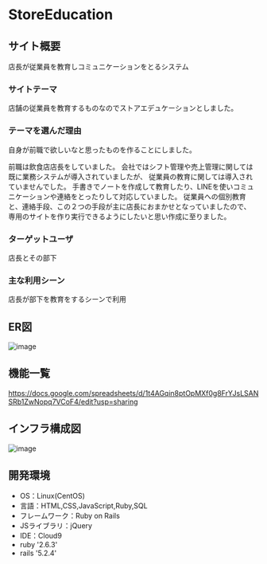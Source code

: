 # StoreEducation

## サイト概要
店長が従業員を教育しコミュニケーションをとるシステム

### サイトテーマ
店舗の従業員を教育するものなのでストアエデュケーションとしました。

### テーマを選んだ理由
自身が前職で欲しいなと思ったものを作ることにしました。

前職は飲食店店長をしていました。
会社ではシフト管理や売上管理に関しては既に業務システムが導入されていましたが、
従業員の教育に関しては導入されていませんでした。
手書きでノートを作成して教育したり、LINEを使いコミュニケーションや連絡をとったりして対応していました。
従業員への個別教育と、連絡手段、この２つの手段が主に店長におまかせとなっていましたので、
専用のサイトを作り実行できるようにしたいと思い作成に至りました。

### ターゲットユーザ
店長とその部下

### 主な利用シーン
店長が部下を教育をするシーンで利用

## ER図
![image](https://user-images.githubusercontent.com/76615633/126500758-18291601-f6d0-403d-bd3d-7bff64230fdb.png)



## 機能一覧
https://docs.google.com/spreadsheets/d/1t4AGqin8ptOpMXf0g8FrYJsLSANSRb1ZwNopq7VCoF4/edit?usp=sharing

## インフラ構成図
![image](https://user-images.githubusercontent.com/76615633/135366059-a759b7ce-f704-418b-a866-60abc56f27a1.png)


## 開発環境
- OS：Linux(CentOS)
- 言語：HTML,CSS,JavaScript,Ruby,SQL
- フレームワーク：Ruby on Rails
- JSライブラリ：jQuery
- IDE：Cloud9
- ruby '2.6.3'
- rails '5.2.4'

